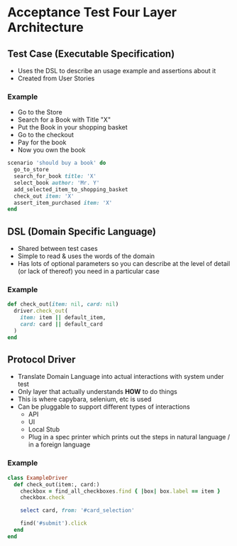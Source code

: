 # Acceptance Test Four Layer Architecture

## Test Case (Executable Specification)
- Uses the DSL to describe an usage example and assertions about it
- Created from User Stories

### Example
- Go to the Store
- Search for a Book with Title "X"
- Put the Book in your shopping basket
- Go to the checkout
- Pay for the book
- Now you own the book

```rb
scenario 'should buy a book' do
  go_to_store
  search_for_book title: 'X'
  select_book author: 'Mr. Y'
  add_selected_item_to_shopping_basket
  check_out item: 'X'
  assert_item_purchased item: 'X'
end
```

## DSL (Domain Specific Language)
- Shared between test cases
- Simple to read & uses the words of the domain
- Has lots of optional parameters so you can describe at the level of detail (or lack of thereof) you need in a
  particular case

### Example
```rb
def check_out(item: nil, card: nil)
  driver.check_out(
    item: item || default_item,
    card: card || default_card
  )
end
```

## Protocol Driver
- Translate Domain Language into actual interactions with system under test
- Only layer that actually understands **HOW** to do things
- This is where capybara, selenium, etc is used
- Can be pluggable to support different types of interactions
  - API
  - UI
  - Local Stub
  - Plug in a spec printer which prints out the steps in natural language / in a foreign language

### Example
```rb
class ExampleDriver
  def check_out(item:, card:)
    checkbox = find_all_checkboxes.find { |box| box.label == item }
    checkbox.check

    select card, from: '#card_selection'

    find('#submit').click
  end
end
```
